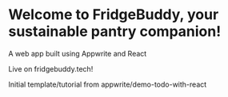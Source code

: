 # Welcome to FridgeBuddy, your sustainable pantry companion!

A web app built using Appwrite and React

Live on fridgebuddy.tech!

Initial template/tutorial from appwrite/demo-todo-with-react
